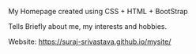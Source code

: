 My Homepage created using CSS + HTML + BootStrap

Tells Briefly about me, my interests and hobbies.

Website: https://suraj-srivastava.github.io/mysite/
